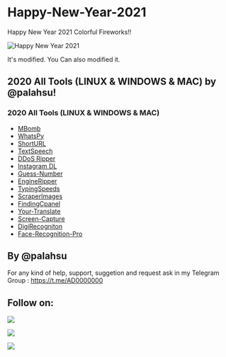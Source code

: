 # Happy-New-Year-2021
Happy New Year 2021 Colorful Fireworks!!

![Happy New Year 2021](https://user-images.githubusercontent.com/49250151/103404711-d2d3f200-4b7e-11eb-8cdb-75c78db50255.gif)


It's modified. You Can also modified it.

## 2020 All Tools (LINUX & WINDOWS & MAC) by @palahsu!

### 2020 All Tools (LINUX & WINDOWS & MAC)
- [MBomb](https://github.com/palahsu/MBomb)
- [WhatsPy](https://github.com/palahsu/WhatsPy)
- [ShortURL](https://github.com/palahsu/shortURL)
- [TextSpeech](https://github.com/palahsu/textspeech)
- [DDoS Ripper](https://github.com/palahsu/DDoS-Ripper)
- [Instagram DL](https://github.com/palahsu/instagram-dl)
- [Guess-Number](https://github.com/palahsu/Guess-Number)
- [EngineRipper](https://github.com/palahsu/EngineRipper)
- [TypingSpeeds](https://github.com/palahsu/TypingSpeeds)
- [ScraperImages](https://github.com/palahsu/ScraperImages)
- [FindingCpanel](https://github.com/palahsu/Finding-cPaneladminofWebsite)
- [Your-Translate](https://github.com/palahsu/Your-Translate)
- [Screen-Capture](https://github.com/palahsu/Screen-Capture)
- [DigiRecogniton](https://github.com/palahsu/DigiRecognition)
- [Face-Recognition-Pro](https://github.com/palahsu/Face-Recognition-Pro)

## By @palahsu


For any kind of help, support, suggetion and request ask in my Telegram Group :
https://t.me/AD0000000

## Follow on:
<p align="left">
<a href="https://github.com/palahsu"><img src="https://img.shields.io/badge/GitHub-Follow%20on%20GitHub-inactive.svg?logo=github"></a>
</p><p align="left">
<a href="https://twitter.com/palahsu"><img src="https://img.shields.io/badge/Twitter-Follow%20on%20Twitter-informational.svg?logo=twitter"></a>
</p><p align="left">
<a href="https://facebook.com/Aduri.knox"><img src="https://img.shields.io/badge/Facebook-Follow%20on%20Facebook-blue.svg?logo=facebook"></a>
</p><p align="left">
